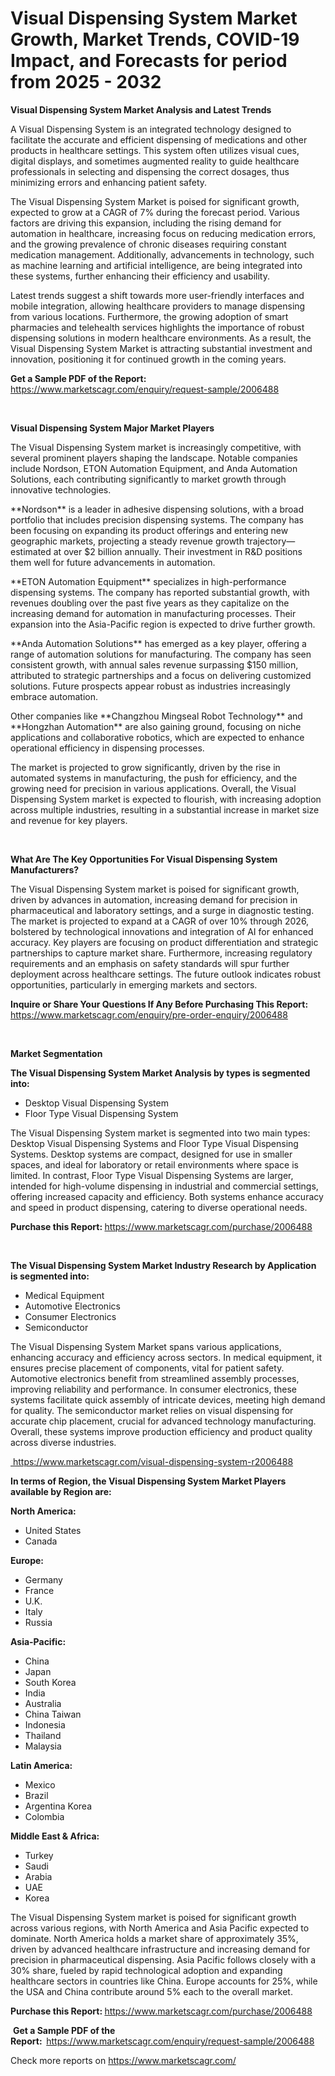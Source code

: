 <p><h1>Visual Dispensing System Market Growth, Market Trends, COVID-19 Impact, and Forecasts for period from 2025 - 2032</h1></p><p><strong>Visual Dispensing System Market Analysis and Latest Trends</strong></p>
<p><p>A Visual Dispensing System is an integrated technology designed to facilitate the accurate and efficient dispensing of medications and other products in healthcare settings. This system often utilizes visual cues, digital displays, and sometimes augmented reality to guide healthcare professionals in selecting and dispensing the correct dosages, thus minimizing errors and enhancing patient safety.</p><p>The Visual Dispensing System Market is poised for significant growth, expected to grow at a CAGR of 7% during the forecast period. Various factors are driving this expansion, including the rising demand for automation in healthcare, increasing focus on reducing medication errors, and the growing prevalence of chronic diseases requiring constant medication management. Additionally, advancements in technology, such as machine learning and artificial intelligence, are being integrated into these systems, further enhancing their efficiency and usability.</p><p>Latest trends suggest a shift towards more user-friendly interfaces and mobile integration, allowing healthcare providers to manage dispensing from various locations. Furthermore, the growing adoption of smart pharmacies and telehealth services highlights the importance of robust dispensing solutions in modern healthcare environments. As a result, the Visual Dispensing System Market is attracting substantial investment and innovation, positioning it for continued growth in the coming years.</p></p>
<p><strong>Get a Sample PDF of the Report:&nbsp;</strong> <a href="https://www.marketscagr.com/enquiry/request-sample/2006488?utm_campaign=2822&utm_medium=2&utm_source=Github&utm_content=ia&utm_term=02032025&utm_id=visual-dispensing-system">https://www.marketscagr.com/enquiry/request-sample/2006488</a></p>
<p>&nbsp;</p>
<p><strong>Visual Dispensing System Major Market Players</strong></p>
<p><p>The Visual Dispensing System market is increasingly competitive, with several prominent players shaping the landscape. Notable companies include Nordson, ETON Automation Equipment, and Anda Automation Solutions, each contributing significantly to market growth through innovative technologies.</p><p>**Nordson** is a leader in adhesive dispensing solutions, with a broad portfolio that includes precision dispensing systems. The company has been focusing on expanding its product offerings and entering new geographic markets, projecting a steady revenue growth trajectory—estimated at over $2 billion annually. Their investment in R&D positions them well for future advancements in automation.</p><p>**ETON Automation Equipment** specializes in high-performance dispensing systems. The company has reported substantial growth, with revenues doubling over the past five years as they capitalize on the increasing demand for automation in manufacturing processes. Their expansion into the Asia-Pacific region is expected to drive further growth.</p><p>**Anda Automation Solutions** has emerged as a key player, offering a range of automation solutions for manufacturing. The company has seen consistent growth, with annual sales revenue surpassing $150 million, attributed to strategic partnerships and a focus on delivering customized solutions. Future prospects appear robust as industries increasingly embrace automation.</p><p>Other companies like **Changzhou Mingseal Robot Technology** and **Hongzhan Automation** are also gaining ground, focusing on niche applications and collaborative robotics, which are expected to enhance operational efficiency in dispensing processes. </p><p>The market is projected to grow significantly, driven by the rise in automated systems in manufacturing, the push for efficiency, and the growing need for precision in various applications. Overall, the Visual Dispensing System market is expected to flourish, with increasing adoption across multiple industries, resulting in a substantial increase in market size and revenue for key players.</p></p>
<p>&nbsp;</p>
<p><strong>What Are The Key Opportunities For Visual Dispensing System Manufacturers?</strong></p>
<p><p>The Visual Dispensing System market is poised for significant growth, driven by advances in automation, increasing demand for precision in pharmaceutical and laboratory settings, and a surge in diagnostic testing. The market is projected to expand at a CAGR of over 10% through 2026, bolstered by technological innovations and integration of AI for enhanced accuracy. Key players are focusing on product differentiation and strategic partnerships to capture market share. Furthermore, increasing regulatory requirements and an emphasis on safety standards will spur further deployment across healthcare settings. The future outlook indicates robust opportunities, particularly in emerging markets and sectors.</p></p>
<p><strong>Inquire or Share Your Questions If Any Before Purchasing This Report:</strong> <a href="https://www.marketscagr.com/enquiry/pre-order-enquiry/2006488?utm_campaign=2822&utm_medium=2&utm_source=Github&utm_content=ia&utm_term=02032025&utm_id=visual-dispensing-system">https://www.marketscagr.com/enquiry/pre-order-enquiry/2006488</a></p>
<p>&nbsp;</p>
<p><strong>Market Segmentation</strong></p>
<p><strong>The Visual Dispensing System Market Analysis by types is segmented into:</strong></p>
<p><ul><li>Desktop Visual Dispensing System</li><li>Floor Type Visual Dispensing System</li></ul></p>
<p><p>The Visual Dispensing System market is segmented into two main types: Desktop Visual Dispensing Systems and Floor Type Visual Dispensing Systems. Desktop systems are compact, designed for use in smaller spaces, and ideal for laboratory or retail environments where space is limited. In contrast, Floor Type Visual Dispensing Systems are larger, intended for high-volume dispensing in industrial and commercial settings, offering increased capacity and efficiency. Both systems enhance accuracy and speed in product dispensing, catering to diverse operational needs.</p></p>
<p><strong>Purchase this Report:&nbsp;</strong><a href="https://www.marketscagr.com/purchase/2006488?utm_campaign=2822&utm_medium=2&utm_source=Github&utm_content=ia&utm_term=02032025&utm_id=visual-dispensing-system">https://www.marketscagr.com/purchase/2006488</a></p>
<p>&nbsp;</p>
<p><strong>The Visual Dispensing System Market Industry Research by Application is segmented into:</strong></p>
<p><ul><li>Medical Equipment</li><li>Automotive Electronics</li><li>Consumer Electronics</li><li>Semiconductor</li></ul></p>
<p><p>The Visual Dispensing System Market spans various applications, enhancing accuracy and efficiency across sectors. In medical equipment, it ensures precise placement of components, vital for patient safety. Automotive electronics benefit from streamlined assembly processes, improving reliability and performance. In consumer electronics, these systems facilitate quick assembly of intricate devices, meeting high demand for quality. The semiconductor market relies on visual dispensing for accurate chip placement, crucial for advanced technology manufacturing. Overall, these systems improve production efficiency and product quality across diverse industries.</p></p>
<p><a href="https://www.marketscagr.com/visual-dispensing-system-r2006488?utm_campaign=2822&utm_medium=2&utm_source=Github&utm_content=ia&utm_term=02032025&utm_id=visual-dispensing-system">&nbsp;https://www.marketscagr.com/visual-dispensing-system-r2006488</a></p>
<p><strong>In terms of Region, the Visual Dispensing System Market Players available by Region are:</strong></p>
<p>
    <p> <strong> North America: </strong>
        <ul>
            <li>United States</li>
            <li>Canada</li>
        </ul>
        </p> 
    <p> <strong> Europe: </strong>
        <ul>
            <li>Germany</li>
            <li>France</li>
            <li>U.K.</li>
            <li>Italy</li>
            <li>Russia</li>
        </ul>
        </p> 
    <p> <strong> Asia-Pacific: </strong>
        <ul>
            <li>China</li>
            <li>Japan</li>
            <li>South Korea</li>
            <li>India</li>
            <li>Australia</li>
            <li>China Taiwan</li>
            <li>Indonesia</li>
            <li>Thailand</li>
            <li>Malaysia</li>
        </ul>
        </p> 
    <p> <strong> Latin America: </strong>
        <ul>
            <li>Mexico</li>
            <li>Brazil</li>
            <li>Argentina Korea</li>
            <li>Colombia</li>
        </ul>
        </p> 
    <p> <strong> Middle East & Africa: </strong>
        <ul>
            <li>Turkey</li>
            <li>Saudi</li>
            <li>Arabia</li>
            <li>UAE</li>
            <li>Korea</li>
        </ul>
    </p>
    </p>
<p><p>The Visual Dispensing System market is poised for significant growth across various regions, with North America and Asia Pacific expected to dominate. North America holds a market share of approximately 35%, driven by advanced healthcare infrastructure and increasing demand for precision in pharmaceutical dispensing. Asia Pacific follows closely with a 30% share, fueled by rapid technological adoption and expanding healthcare sectors in countries like China. Europe accounts for 25%, while the USA and China contribute around 5% each to the overall market.</p></p>
<p><strong>Purchase this Report: </strong><a href="https://www.marketscagr.com/purchase/2006488?utm_campaign=2822&utm_medium=2&utm_source=Github&utm_content=ia&utm_term=02032025&utm_id=visual-dispensing-system">https://www.marketscagr.com/purchase/2006488</a></p>
<p>&nbsp;<strong>Get a Sample PDF of the Report:&nbsp;&nbsp;</strong><a href="https://www.marketscagr.com/enquiry/request-sample/2006488?utm_campaign=2822&utm_medium=2&utm_source=Github&utm_content=ia&utm_term=02032025&utm_id=visual-dispensing-system">https://www.marketscagr.com/enquiry/request-sample/2006488</a></p>
<p><strong></strong></p>
<p>Check more reports on <a href="https://www.marketscagr.com/?utm_campaign=2822&utm_medium=2&utm_source=Github&utm_content=ia&utm_term=02032025&utm_id=visual-dispensing-system">https://www.marketscagr.com/</a></p>